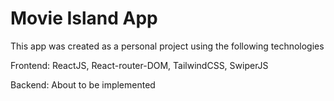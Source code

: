 # Movie Island App

This app was created as a personal project using the following technologies

Frontend: ReactJS, React-router-DOM, TailwindCSS, SwiperJS

Backend: About to be implemented
